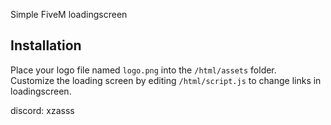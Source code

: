 Simple FiveM loadingscreen

## Installation

Place your logo file named `logo.png` into the `/html/assets` folder.  
Customize the loading screen by editing `/html/script.js` to change links in loadingscreen. 


discord: xzasss
